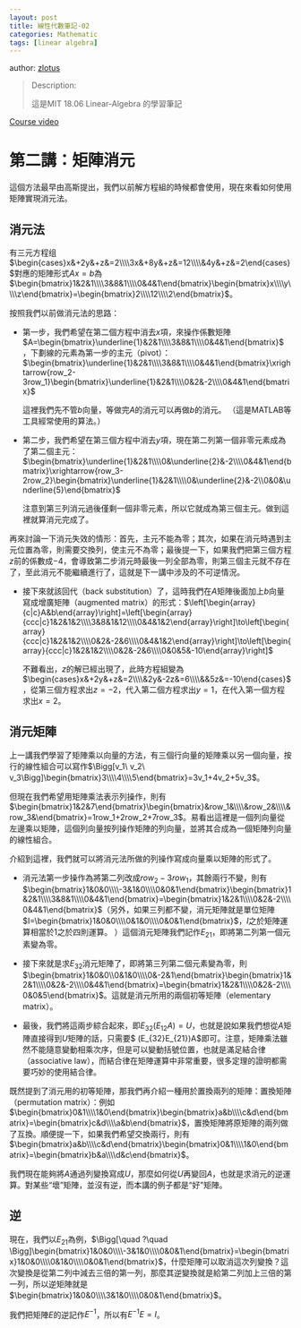 ```yaml
---
layout: post
title: 線性代數筆記-02
categories: Mathematic
tags: [linear algebra]
---
```


author: [zlotus](https://github.com/zlotus/notes-linear-algebra)

> Description:
>
> 這是MIT 18.06 Linear-Algebra 的學習筆記	

[Course video](https://www.youtube.com/watch?v=QVKj3LADCnA&list=PLE7DDD91010BC51F8&index=3&ab_channel=MITOpenCourseWare)

<!-- more -->

# 第二講：矩陣消元

這個方法最早由高斯提出，我們以前解方程組的時候都會使用，現在來看如何使用矩陣實現消元法。

## 消元法

有三元方程组$\begin{cases}x&+2y&+z&=2\\\\3x&+8y&+z&=12\\\\&4y&+z&=2\end{cases}$對應的矩陣形式$Ax=b$為$\begin{bmatrix}1&2&1\\\\3&8&1\\\\0&4&1\end{bmatrix}\begin{bmatrix}x\\\\y\\\\z\end{bmatrix}=\begin{bmatrix}2\\\\12\\\\2\end{bmatrix}$。

按照我們以前做消元法的思路：

* 第一步，我們希望在第二個方程中消去$x$項，來操作係數矩陣$A=\begin{bmatrix}\underline{1}&2&1\\\\3&8&1\\\\0&4&1\end{bmatrix}$，下劃線的元素為第一步的主元（pivot）：$\begin{bmatrix}\underline{1}&2&1\\\\3&8&1\\\\0&4&1\end{bmatrix}\xrightarrow{row_2-3row_1}\begin{bmatrix}\underline{1}&2&1\\\\0&2&-2\\\\0&4&1\end{bmatrix}$

    這裡我們先不管$b$向量，等做完$A$的消元可以再做$b$的消元。 （這是MATLAB等工具經常使用的算法。）
* 第二步，我們希望在第三個方程中消去$y$項，現在第二列第一個非零元素成為了第二個主元：$\begin{bmatrix}\underline{1}&2&1\\\\0&\underline{2}&-2\\\\0&4&1\end{bmatrix}\xrightarrow{row_3-2row_2}\begin{bmatrix}\underline{1}&2&1\\\\0&\underline{2}&-2\\0&0&\underline{5}\end{bmatrix}$
  
    注意到第三列消元過後僅剩一個非零元素，所以它就成為第三個主元。做到這裡就算消元完成了。

再來討論一下消元失效的情形：首先，主元不能為零；其次，如果在消元時遇到主元位置為零，則需要交換列，使主元不為零；最後提一下，如果我們把第三個方程$z$前的係數成$-4$，會導致第二步消元時最後一列全部為零，則第三個主元就不存在了，至此消元不能繼續進行了，這就是下一講中涉及的不可逆情況。

* 接下來就該回代（back substitution）了，這時我們在$A$矩陣後面加上$b$向量寫成增廣矩陣（augmented matrix）的形式：$\left[\begin{array}{c|c}A&b\end{array}\right]=\left[\begin{array}{ccc|c}1&2&1&2\\\\3&8&1&12\\\\0&4&1&2\end{array}\right]\to\left[\begin{array}{ccc|c}1&2&1&2\\\\0&2&-2&6\\\\0&4&1&2\end{array}\right]\to\left[\begin{array}{ccc|c}1&2&1&2\\\\0&2&-2&6\\\\0&0&5&-10\end{array}\right]$

    不難看出，$z$的解已經出現了，此時方程組變為$\begin{cases}x&+2y&+z&=2\\\\&2y&-2z&=6\\\\&&5z&=-10\end{cases}$，從第三個方程求出$z=-2$，代入第二個方程求出$y=1$，在代入第一個方程求出$x=2$。

## 消元矩陣

上一講我們學習了矩陣乘以向量的方法，有三個行向量的矩陣乘以另一個向量，按行的線性組合可以寫作$\Bigg[v_1\ v_2\ v_3\Bigg]\begin{bmatrix}3\\\\4\\\\5\end{bmatrix}=3v_1+4v_2+5v_3$。

但現在我們希望用矩陣乘法表示列操作，則有$\begin{bmatrix}1&2&7\end{bmatrix}\begin{bmatrix}&row_1&\\\\&row_2&\\\\&row_3&\end{bmatrix}=1row_1+2row_2+7row_3$。易看出這裡是一個列向量從左邊乘以矩陣，這個列向量按列操作矩陣的列向量，並將其合成為一個矩陣列向量的線性組合。

介紹到這裡，我們就可以將消元法所做的列操作寫成向量乘以矩陣的形式了。

* 消元法第一步操作為將第二列改成$row_2-3row_1$，其餘兩行不變，則有$\begin{bmatrix}1&0&0\\\\-3&1&0\\\\0&0&1\end{bmatrix}\begin{bmatrix}1&2&1\\\\3&8&1\\\\0&4&1\end{bmatrix}=\begin{bmatrix}1&2&1\\\\0&2&-2\\\\0&4&1\end{bmatrix}$（另外，如果三列都不變，消元矩陣就是單位矩陣$I=\begin{bmatrix}1&0&0\\\\0&1&0\\\\0&0&1\end{bmatrix}$，$I$之於矩陣運算相當於$1$之於四則運算。 ）這個消元矩陣我們記作$E_{21}$，即將第二列第一個元素變為零。

* 接下來就是求$E_{32}$消元矩陣了，即將第三列第二個元素變為零，則$\begin{bmatrix}1&0&0\\0&1&0\\\\0&-2&1\end{bmatrix}\begin{bmatrix}1&2&1\\\\0&2&-2\\\\0&4&1\end{bmatrix}=\begin{bmatrix}1&2&1\\\\0&2&-2\\\\0&0&5\end{bmatrix}$。這就是消元所用的兩個初等矩陣（elementary matrix）。

* 最後，我們將這兩步綜合起來，即$E_{32}(E_{12}A)=U$，也就是說如果我們想從$A$矩陣直接得到$U$矩陣的話，只需要$ (E_{32}E_{21})A$即可。注意，矩陣乘法雖然不能隨意變動相乘次序，但是可以變動括號位置，也就是滿足結合律（associative law），而結合律在矩陣運算中非常重要，很多定理的證明都需要巧妙的使用結合律。

既然提到了消元用的初等矩陣，那我們再介紹一種用於置換兩列的矩陣：置換矩陣（permutation matrix）：例如$\begin{bmatrix}0&1\\\\1&0\end{bmatrix}\begin{bmatrix}a&b\\\\c&d\end{bmatrix}=\begin{bmatrix}c&d\\\\a&b\end{bmatrix}$，置換矩陣將原矩陣的兩列做了互換。順便提一下，如果我們希望交換兩行，則有$\begin{bmatrix}a&b\\\\c&d\end{bmatrix}\begin{bmatrix}0&1\\\\1&0\end{bmatrix}=\begin{bmatrix}b&a\\\\d&c\end{bmatrix}$。

我們現在能夠將$A$通過列變換寫成$U$，那麼如何從$U$再變回$A$，也就是求消元的逆運算。對某些“壞”矩陣，並沒有逆，而本講的例子都是“好”矩陣。

## 逆

現在，我們以$E_{21}$為例，$\Bigg[\quad ?\quad \Bigg]\begin{bmatrix}1&0&0\\\\-3&1&0\\\\0&0&1\end{bmatrix}=\begin{bmatrix}1&0&0\\\\0&1&0\\\\0&0&1\end{bmatrix}$，什麼矩陣可以取消這次列變換？這次變換是從第二列中減去三倍的第一列，那麼其逆變換就是給第二列加上三倍的第一列，所以逆矩陣就是$\begin{bmatrix}1&0&0\\\\3&1&0\\\\0&0&1\end{bmatrix}$。

我們把矩陣$E$的逆記作$E^{-1}$，所以有$E^{-1}E=I$。
